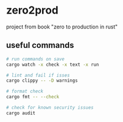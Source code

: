 # zero2prod

project from book "zero to production in rust"

## useful commands

```bash
# run commands on save
cargo watch -x check -x text -x run

# lint and fail if isses
cargo clippy -- -D warnings

# format check
cargo fmt -- --check

# check for known security issues
cargo audit
```